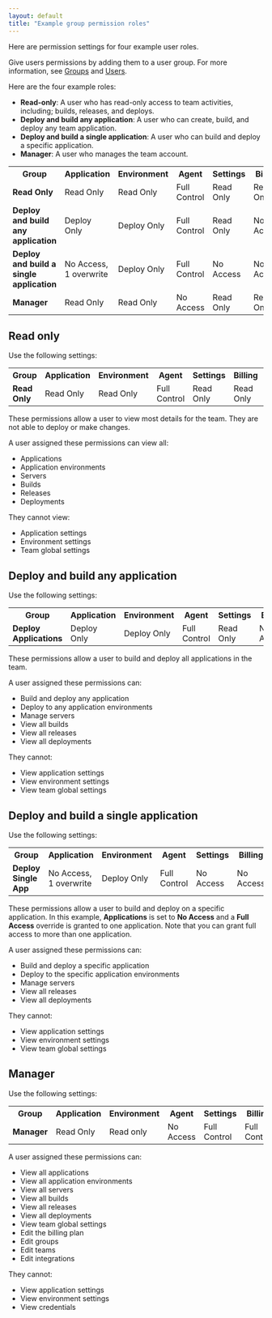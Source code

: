 ```yaml
---
layout: default
title: "Example group permission roles"
---
```


Here are permission settings for four example user roles.  

Give users permissions by adding them to a user group. For more information, see [Groups](./group.html) and [Users](./users.html). 

Here are the four example roles:
* **Read-only**: A user who has read-only access to team activities, including; builds, releases, and deploys.
* **Deploy and build any application**: A user who can create, build, and deploy any team application.
* **Deploy and build a single application**: A user who can build and deploy a specific application.
* **Manager**: A user who manages the team account.

<table>
  <tr>
    <th>Group</th>
    <th>Application</th>
    <th>Environment</th>
    <th>Agent</th>
    <th>Settings</th>
    <th>Billing</th>
    <th>Credentials</th>
    <th>Teams</th>
    <th>Groups</th>
  </tr>
  <tr>
   <td><b>Read Only</b></td>
   <td>Read Only</td>
   <td>Read Only</td>
   <td>Full Control</td>
   <td>Read Only</td>
   <td>Read Only</td>
   <td>Read Only</td>
   <td>Read Only</td>
   <td>Read Only</td>
  </tr>
  <tr>
   <td><b>Deploy and build any application</b></td>
   <td>Deploy Only</td>
   <td>Deploy Only</td>
   <td>Full Control</td>
   <td>Read Only</td>
   <td>No Access</td>
   <td>No Access</td>
   <td>No Access</td>
   <td>No Access</td>
  </tr>
  <tr>
   <td><b>Deploy and build a single application</b></td>
   <td>No Access,<br/>1 overwrite</td>
   <td>Deploy Only</td>
   <td>Full Control</td>
   <td>No Access</td>
   <td>No Access</td>
   <td>No Access</td>
   <td>No Access</td>
   <td>No Access</td>
  </tr>
  <tr>
   <td><b>Manager</b></td>
   <td>Read Only</td>
   <td>Read Only</td>
   <td>No Access</td>
   <td>Read Only</td>
   <td>Read Only</td>
   <td>Read Only</td>
   <td>Read Only</td>
   <td>Read Only</td>
  </tr>
</table>

## Read only

Use the following settings:

<table>
 <tr>
     <th>Group</th>
     <th>Application</th>
     <th>Environment</th>
     <th>Agent</th>
     <th>Settings</th>
     <th>Billing</th>
     <th>Credentials</th>
     <th>Teams</th>
     <th>Groups</th>
 </tr>
 <tr>
     <td><b>Read Only</b></td>
     <td>Read Only</td>
     <td>Read Only</td>
     <td>Full Control</td>
     <td>Read Only</td>
     <td>Read Only</td>
     <td>Read Only</td>
     <td>Read Only</td>
     <td>Read Only</td>
 </tr>
</table>

These permissions allow a user to view most details for the team. They are not able to deploy or make changes.

A user assigned these permissions can view all:
* Applications
* Application environments
* Servers
* Builds
* Releases
* Deployments

They cannot view: 
* Application settings
* Environment settings
* Team global settings


## Deploy and build any application

Use the following settings:

<table>
 <tr>
     <th>Group</th>
     <th>Application</th>
     <th>Environment</th>
     <th>Agent</th>
     <th>Settings</th>
     <th>Billing</th>
     <th>Credentials</th>
     <th>Teams</th>
     <th>Groups</th>
 </tr>
 <tr>
     <td><b>Deploy Applications</b></td>
     <td>Deploy Only</td>
     <td>Deploy Only</td>
     <td>Full Control</td>
     <td>Read Only</td>
     <td>No Access</td>
     <td>No Access</td>
     <td>No Access</td>
     <td>No Access</td>
 </tr>
</table>

These permissions allow a user to build and deploy all applications in the team.

A user assigned these permissions can:
* Build and deploy any application
* Deploy to any application environments
* Manage servers
* View all builds
* View all releases
* View all deployments

They cannot:
* View application settings
* View environment settings
* View team global settings

## Deploy and build a single application

Use the following settings:

<table>
 <tr>
     <th>Group</th>
     <th>Application</th>
     <th>Environment</th>
     <th>Agent</th>
     <th>Settings</th>
     <th>Billing</th>
     <th>Credentials</th>
     <th>Teams</th>
     <th>Groups</th>
 </tr>
 <tr>
     <td><b>Deploy Single App</b></td>
     <td>No Access, <br/>1 overwrite</td>
     <td>Deploy Only</td>
     <td>Full Control</td>
     <td>No Access</td>
     <td>No Access</td>
     <td>No Access</td>
     <td>No Access</td>
     <td>No Access</td>
 </tr>
</table>

These permissions allow a user to build and deploy on a specific application. In this example, **Applications** is set to **No Access** and a **Full Access** override is granted to one application. Note that you can grant full access to more than one application.

A user assigned these permissions can:
* Build and deploy a specific application
* Deploy to the specific application environments
* Manage servers
* View all releases
* View all deployments

They cannot:
* View application settings
* View environment settings
* View team global settings

## Manager

Use the following settings:
<table>
 <tr>
     <th>Group</th>
     <th>Application</th>
     <th>Environment</th>
     <th>Agent</th>
     <th>Settings</th>
     <th>Billing</th>
     <th>Credentials</th>
     <th>Teams</th>
     <th>Groups</th>
 </tr>
 <tr>
     <td><b>Manager</b></td>
     <td>Read Only</td>
     <td>Read only</td>
     <td>No Access</td>
     <td>Full Control</td>
     <td>Full Control</td>
     <td>No Access</td>
     <td>Full Control</td>
     <td>Full Control</td>
 </tr>
</table>

A user assigned these permissions can:
* View all applications
* View all application environments
* View all servers
* View all builds
* View all releases
* View all deployments
* View team global settings
* Edit the billing plan
* Edit groups
* Edit teams
* Edit integrations

They cannot:
* View application settings
* View environment settings
* View credentials




